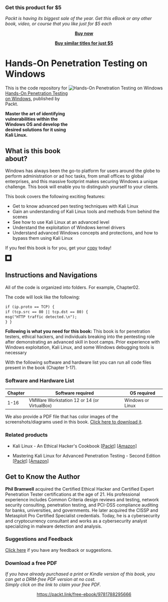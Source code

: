 
### Get this product for $5

<i>Packt is having its biggest sale of the year. Get this eBook or any other book, video, or course that you like just for $5 each</i>


<b><p align='center'>[Buy now](https://packt.link/9781788295666)</p></b>


<b><p align='center'>[Buy similar titles for just $5](https://subscription.packtpub.com/search)</p></b>


# Hands-On Penetration Testing on Windows

<a href="https://www.packtpub.com/networking-and-servers/hands-penetration-testing-windows?utm_source=github&utm_medium=repository&utm_campaign=9781788295666 "><img src="https://d1ldz4te4covpm.cloudfront.net/sites/default/files/imagecache/ppv4_main_book_cover/B07949_MockupCoverNew.png" alt="Hands-On Penetration Testing on Windows" height="256px" align="right"></a>

This is the code repository for [Hands-On Penetration Testing on Windows](https://www.packtpub.com/networking-and-servers/hands-penetration-testing-windows?utm_source=github&utm_medium=repository&utm_campaign=9781788295666), published by Packt.

**Master the art of identifying vulnerabilities within the Windows OS and develop the desired solutions for it using Kali Linux.**

## What is this book about?
Windows has always been the go-to platform for users around the globe to perform administration or ad hoc tasks, from small offices to global enterprises, and this massive footprint makes securing Windows a unique challenge. This book will enable you to distinguish yourself to your clients.

This book covers the following exciting features:
* Get to know advanced pen testing techniques with Kali Linux 
* Gain an understanding of Kali Linux tools and methods from behind the scenes 
* See how to use Kali Linux at an advanced level 
* Understand the exploitation of Windows kernel drivers 
* Understand advanced Windows concepts and protections, and how to bypass them using Kali Linux 


If you feel this book is for you, get your [copy](https://www.amazon.com/dp/1788295668) today!

<a href="https://www.packtpub.com/?utm_source=github&utm_medium=banner&utm_campaign=GitHubBanner"><img src="https://raw.githubusercontent.com/PacktPublishing/GitHub/master/GitHub.png" 
alt="https://www.packtpub.com/" border="5" /></a>

## Instructions and Navigations
All of the code is organized into folders. For example, Chapter02.

The code will look like the following:
```
if (ip.proto == TCP) {
if (tcp.src == 80 || tcp.dst == 80) {
msg("HTTP traffic detected.\n");
} }
```

**Following is what you need for this book:**
This book is for penetration testers, ethical hackers, and individuals breaking into the pentesting role after demonstrating an advanced skill in boot camps. Prior experience with Windows exploitation, Kali Linux, and some Windows debugging tools is necessary

With the following software and hardware list you can run all code files present in the book (Chapter 1-17).
### Software and Hardware List
| Chapter | Software required | OS required |
| -------- | ------------------------------------ | ----------------------------------- |
| 1-16 | VMWare Workstation 12 or 14 (or VirtualBox) | Windows or Linux |


We also provide a PDF file that has color images of the screenshots/diagrams used in this book. [Click here to download it](https://www.packtpub.com/sites/default/files/downloads/HandsOnPenetrationTestingonWindows_ColorImages.pdf).

### Related products
* Kali Linux - An Ethical Hacker's Cookbook [[Packt]](https://www.packtpub.com/networking-and-servers/kali-linux-ethical-hackers-cookbook?utm_source=github&utm_medium=repository&utm_campaign=9781787121829 ) [[Amazon]](https://www.amazon.com/dp/1787121828)

* Mastering Kali Linux for Advanced Penetration Testing - Second Edition [[Packt]](https://www.packtpub.com/networking-and-servers/mastering-kali-linux-advanced-penetration-testing-second-edition?utm_source=github&utm_medium=repository&utm_campaign=9781787120235 ) [[Amazon]](https://www.amazon.com/dp/1787120236)


## Get to Know the Author
**Phil Bramwell**
acquired the Certified Ethical Hacker and Certified Expert Penetration Tester certifications at the age of 21. His professional experience includes Common Criteria design reviews and testing, network security consulting, penetration testing, and PCI-DSS compliance auditing for banks, universities, and governments. He later acquired the CISSP and Metasploit Pro Certified Specialist credentials. Today, he is a cybersecurity and cryptocurrency consultant and works as a cybersecurity analyst specializing in malware detection and analysis.

### Suggestions and Feedback
[Click here](https://docs.google.com/forms/d/e/1FAIpQLSdy7dATC6QmEL81FIUuymZ0Wy9vH1jHkvpY57OiMeKGqib_Ow/viewform) if you have any feedback or suggestions.


### Download a free PDF

 <i>If you have already purchased a print or Kindle version of this book, you can get a DRM-free PDF version at no cost.<br>Simply click on the link to claim your free PDF.</i>
<p align="center"> <a href="https://packt.link/free-ebook/9781788295666">https://packt.link/free-ebook/9781788295666 </a> </p>